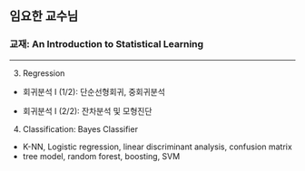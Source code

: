## 임요한 교수님
### 교재: An Introduction to Statistical Learning


-------


3. Regression

- 회귀분석 I (1/2): 단순선형회귀, 중회귀분석

- 회귀분석 I (2/2): 잔차분석 및 모형진단


4. Classification: Bayes Classifier

- K-NN, Logistic regression, linear discriminant analysis, confusion matrix
- tree model, random forest, boosting, SVM
